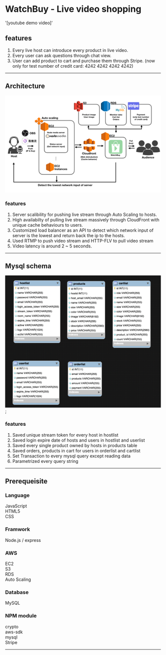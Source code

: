 # WatchBuy - Live video shopping



'[youtube demo video]'
## features
1. Every live host can introduce every product in live video.
2. Every user can ask questions through chat view.
3. User can add product to cart and purchase them through Stripe. (now only for test number of credit card: 4242 4242 4242 4242)

---------------------------------------
## Architecture

![image](readme/architechture3.png)

### features
1. Server scalibility for pushing live stream through Auto Scaling to hosts.
2. High availabilty of pulling live stream massively through CloudFront with unique cache behaviours to users.
3. Customized load balancer as an API to detect which network input of server is the lowest and return back the ip to the hosts.
4. Used RTMP to push video stream and HTTP-FLV to pull video stream
5. Video latency is around 2 ~ 5 seconds.
---------------------------------------


## Mysql schema

![image](public/images/dbschema.png);

### features
1. Saved unique stream token for every host in hostlist
2. Saved login expire date of hosts and users in hostlist and userlist
3. Saved every single product owned by hosts in products table
4. Saved orders, products in cart for users in orderlist and cartlist
5. Set Transaction to every mysql query except reading data
6. Parametrized every query string

---------------------------------------

## Prerequeisite


### Language

JavaScript <br />HTML5 <br />CSS

### Framwork

Node.js / express

### AWS

EC2 <br />S3<br /> RDS<br /> Auto Scaling

### Database

MySQL

### NPM module

crypto<br />
aws-sdk<br />
mysql<br />
Stripe<br />

---------------------------------------